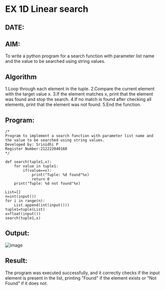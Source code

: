 # EX 1D Linear search
## DATE:
## AIM:
To write a python program for a search function with parameter list name and the value to be searched using string values.



## Algorithm
1.Loop through each element in the tuple.
2.Compare the current element with the target value x.
3.If the element matches x, print that the element was found and stop the search.
4.If no match is found after checking all elements, print that the element was not found.
5.End the function.  

## Program:
```
/*
Program to implement a search function with parameter list name and the value to be searched using string values.
Developed by: Srinidhi P
Register Number:212222040160  
*/
```
```
def search(tuple1,x):
    for value in tuple1:
        if(value==x):
            print("Tuple: %d found"%x)
            return 0
    print("Tuple: %d not found"%x)
    
List=[]
n=int(input())
for i in range(n):
    List.append(int(input()))
tuple1=tuple(List)
x=float(input())
search(tuple1,x)
```
## Output:
![image](https://github.com/user-attachments/assets/f2735623-b36d-407b-9695-5dcc5dab3454)



## Result:
The program was executed successfully, and it correctly checks if the input element is present in the list, printing "Found" if the element exists or "Not Found" if it does not.
